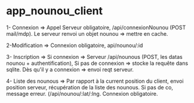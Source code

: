 app_nounou_client
================
1- Connexion => Appel Serveur obligatoire, /api/connexionNounou (POST mail/mdp). Le serveur renvoi un objet nounou => mettre en cache.

2-Modification => Connexion obligatoire, api/nounou/:id

3- Inscription => Si connexion => Serveur /api/nounous (POST, les datas nounou + authentification), Si pas de connexion => stocke la requête dans sqlite. Dès qu'il y a connexion => envoi reqt serveur.

4- Liste des nounous => Par rapport à la current position du client, envoi position serveur, récupération de la liste des nounous. Si pas de co, message erreur. (/api/nounou/:lat/:lng. Connexion obligatoire.
